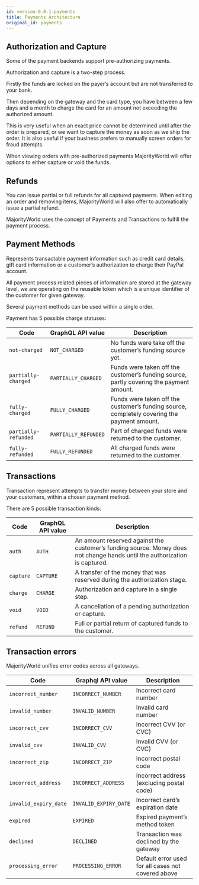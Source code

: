 ```yaml
---
id: version-0.0.1-payments
title: Payments Architecture
original_id: payments
---
```


## Authorization and Capture

Some of the payment backends support pre-authorizing payments.

Authorization and capture is a two-step process.

Firstly the funds are locked on the payer’s account but are not transferred to your bank.

Then depending on the gateway and the card type, you have between a few days and a month to charge the card for an amount not exceeding the authorized amount.

This is very useful when an exact price cannot be determined until after the order is prepared, or we want to capture the money as soon as we ship the order. It is also useful if your business prefers to manually screen orders for fraud attempts.

When viewing orders with pre-authorized payments MajorityWorld will offer options to either capture or void the funds.


## Refunds

You can issue partial or full refunds for all captured payments. When editing an order and removing items, MajorityWorld will also offer to automatically issue a partial refund.

MajorityWorld uses the concept of Payments and Transactions to fulfill the payment process.


## Payment Methods

Represents transactable payment information such as credit card details, gift card information or a customer’s authorization to charge their PayPal account.

All payment process related pieces of information are stored at the gateway level, we are operating on the reusable token which is a unique identifier of the customer for given gateway.

Several payment methods can be used within a single order.

Payment has 5 possible charge statuses:

| Code | GraphQL API value | Description |
| --- | --- | --- |
| `not-charged` | `NOT_CHARGED` | No funds were take off the customer’s funding source yet. |
| `partially-charged` | `PARTIALLY_CHARGED` | Funds were taken off the customer’s funding source, partly covering the payment amount. |
| `fully-charged` | `FULLY_CHARGED` | Funds were taken off the customer’s funding source, completely covering the payment amount. |
| `partially-refunded` | `PARTIALLY_REFUNDED` | Part of charged funds were returned to the customer. |
| `fully-refunded` | `FULLY_REFUNDED` | All charged funds were returned to the customer. |


## Transactions

Transaction represent attempts to transfer money between your store and your customers, within a chosen payment method.

There are 5 possible transaction kinds:

| Code | GraphQL API value | Description |
| --- | --- | --- |
| `auth` | `AUTH` | An amount reserved against the customer’s funding source. Money does not change hands until the authorization is captured. |
| `capture` | `CAPTURE` | A transfer of the money that was reserved during the authorization stage. |
| `charge` | `CHARGE` | Authorization and capture in a single step. |
| `void` | `VOID` | A cancellation of a pending authorization or capture. |
| `refund` | `REFUND` | Full or partial return of captured funds to the customer. |


## Transaction errors

MajorityWorld unifies error codes across all gateways.

| Code | Graphql API value | Description |
| --- | --- | --- |
| `incorrect_number` | `INCORRECT_NUMBER` | Incorrect card number |
| `invalid_number` | `INVALID_NUMBER` | Invalid card number |
| `incorrect_cvv` | `INCORRECT_CVV` | Incorrect CVV (or CVC) |
| `invalid_cvv` | `INVALID_CVV` | Invalid CVV (or CVC) |
| `incorrect_zip` | `INCORRECT_ZIP` | Incorrect postal code |
| `incorrect_address` | `INCORRECT_ADDRESS` | Incorrect address (excluding postal code) |
| `invalid_expiry_date` | `INVALID_EXPIRY_DATE` | Incorrect card’s expiration date |
| `expired` | `EXPIRED` | Expired payment’s method token |
| `declined` | `DECLINED` | Transaction was declined by the gateway |
| `processing_error` | `PROCESSING_ERROR` | Default error used for all cases not covered above |
